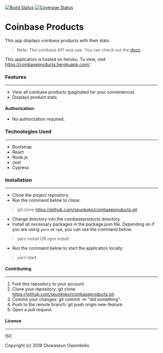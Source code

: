 [![Build Status](https://travis-ci.com/seunkoko/coinbaseproducts.svg?branch=develop)](https://travis-ci.com/seunkoko/coinbaseproducts)
[![Coverage Status](https://coveralls.io/repos/github/seunkoko/coinbaseproducts/badge.svg?branch=develop)](https://coveralls.io/github/seunkoko/coinbaseproducts?branch=develop)

# Coinbase Products

This app displays coinbase products with their stats.

> Note: The coinbase API was use. You can check out the [docs](https://docs.pro.coinbase.com/#get-products).

This application is hosted on heroku. To view, visit https://coinbaseproducts.herokuapp.com/.

### Features
---

* View all coinbase products (paginated for your convenience).
* Displays product stats

#### Authorization:

- No authorization required.

### Technologies Used
---

- Bootstrap
- React
- Node.js
- Jest
- Cypress


### Installation
---

- Clone the project repository.
- Run the command below to clone:
> git clone https://github.com/seunkoko/coinbaseproducts.git.
- Change directory into the coinbaseproducts directory.
- Install all necessary packages in the package.json file. Depending on if you are using `yarn` or `npm`, you can use the command below:
> yarn install
OR
> npm install
- Run the command below to start the application locally:
> yarn start


#### Contributing
---

1. Fork this repository to your account.
2. Clone your repository: git clone https://github.com/seunkoko/coinbaseproducts.git.
4. Commit your changes: git commit -m "did something".
5. Push to the remote branch: git push origin new-feature.
6. Open a pull request.

#### Licence
---

ISC

Copyright (c) 2018 Oluwaseun Owonikoko
